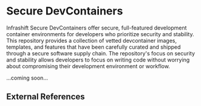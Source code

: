 # Secure DevContainers

Infrashift Secure DevContainers offer secure, full-featured development container environments for developers who prioritize security and stability. This repository provides a collection of vetted devcontainer images, templates, and features that have been carefully curated and shipped through a secure software supply chain. The repository's focus on security and stability allows developers to focus on writing code without worrying about compromising their development environment or workflow.


...coming soon...



## External References
